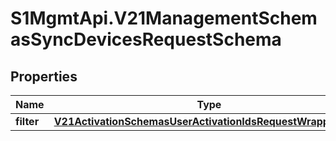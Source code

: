 # S1MgmtApi.V21ManagementSchemasSyncDevicesRequestSchema

## Properties
Name | Type | Description | Notes
------------ | ------------- | ------------- | -------------
**filter** | [**V21ActivationSchemasUserActivationIdsRequestWrapperFilter**](V21ActivationSchemasUserActivationIdsRequestWrapperFilter.md) |  | 


